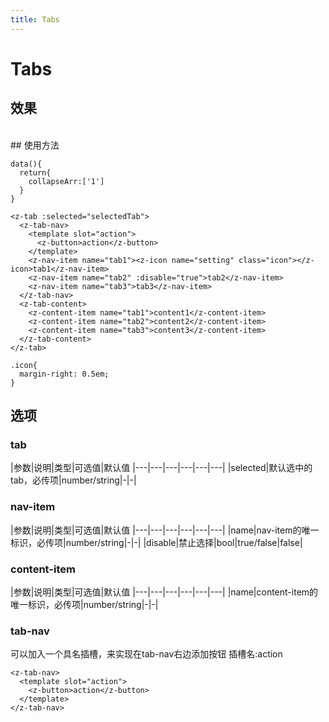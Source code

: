 ```yaml
---
title: Tabs
---
```

# Tabs
## 效果
<br/>
<ClientOnly>
  <tabs-demo></tabs-demo>
</ClientOnly>
## 使用方法

```vue
data(){
  return{
    collapseArr:['1']
  }
}

<z-tab :selected="selectedTab">
  <z-tab-nav>
    <template slot="action">
      <z-button>action</z-button>
    </template>
    <z-nav-item name="tab1"><z-icon name="setting" class="icon"></z-icon>tab1</z-nav-item>
    <z-nav-item name="tab2" :disable="true">tab2</z-nav-item>
    <z-nav-item name="tab3">tab3</z-nav-item>
  </z-tab-nav>
  <z-tab-content>
    <z-content-item name="tab1">content1</z-content-item>
    <z-content-item name="tab2">content2</z-content-item>
    <z-content-item name="tab3">content3</z-content-item>
  </z-tab-content>
</z-tab>

.icon{
  margin-right: 0.5em;
}
```
## 选项
### tab
|参数|说明|类型|可选值|默认值
|---|---|---|---|---|---|
|selected|默认选中的tab，必传项|number/string|-|-|
### nav-item
|参数|说明|类型|可选值|默认值
|---|---|---|---|---|---|
|name|nav-item的唯一标识，必传项|number/string|-|-|
|disable|禁止选择|bool|true/false|false|
### content-item
|参数|说明|类型|可选值|默认值
|---|---|---|---|---|---|
|name|content-item的唯一标识，必传项|number/string|-|-|
### tab-nav
可以加入一个具名插槽，来实现在tab-nav右边添加按钮
插槽名:action
```vue
<z-tab-nav>
  <template slot="action">
    <z-button>action</z-button>
  </template>
</z-tab-nav>
```